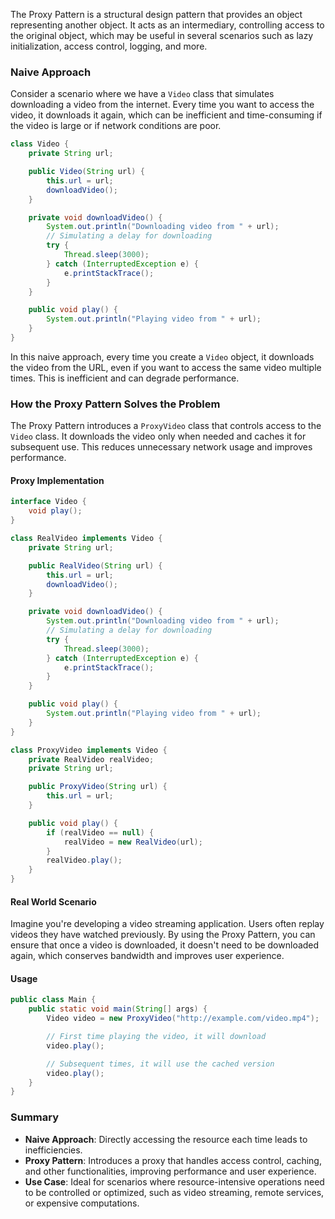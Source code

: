 The Proxy Pattern is a structural design pattern that provides an object representing another object. It acts as an intermediary, controlling access to the original object, which may be useful in several scenarios such as lazy initialization, access control, logging, and more.

### Naive Approach
Consider a scenario where we have a `Video` class that simulates downloading a video from the internet. Every time you want to access the video, it downloads it again, which can be inefficient and time-consuming if the video is large or if network conditions are poor.

```java
class Video {
    private String url;

    public Video(String url) {
        this.url = url;
        downloadVideo();
    }

    private void downloadVideo() {
        System.out.println("Downloading video from " + url);
        // Simulating a delay for downloading
        try {
            Thread.sleep(3000);
        } catch (InterruptedException e) {
            e.printStackTrace();
        }
    }

    public void play() {
        System.out.println("Playing video from " + url);
    }
}
```

In this naive approach, every time you create a `Video` object, it downloads the video from the URL, even if you want to access the same video multiple times. This is inefficient and can degrade performance.

### How the Proxy Pattern Solves the Problem
The Proxy Pattern introduces a `ProxyVideo` class that controls access to the `Video` class. It downloads the video only when needed and caches it for subsequent use. This reduces unnecessary network usage and improves performance.

#### Proxy Implementation

```java
interface Video {
    void play();
}

class RealVideo implements Video {
    private String url;

    public RealVideo(String url) {
        this.url = url;
        downloadVideo();
    }

    private void downloadVideo() {
        System.out.println("Downloading video from " + url);
        // Simulating a delay for downloading
        try {
            Thread.sleep(3000);
        } catch (InterruptedException e) {
            e.printStackTrace();
        }
    }

    public void play() {
        System.out.println("Playing video from " + url);
    }
}

class ProxyVideo implements Video {
    private RealVideo realVideo;
    private String url;

    public ProxyVideo(String url) {
        this.url = url;
    }

    public void play() {
        if (realVideo == null) {
            realVideo = new RealVideo(url);
        }
        realVideo.play();
    }
}
```

#### Real World Scenario
Imagine you're developing a video streaming application. Users often replay videos they have watched previously. By using the Proxy Pattern, you can ensure that once a video is downloaded, it doesn't need to be downloaded again, which conserves bandwidth and improves user experience.

#### Usage

```java
public class Main {
    public static void main(String[] args) {
        Video video = new ProxyVideo("http://example.com/video.mp4");

        // First time playing the video, it will download
        video.play();

        // Subsequent times, it will use the cached version
        video.play();
    }
}
```

### Summary
- **Naive Approach**: Directly accessing the resource each time leads to inefficiencies.
- **Proxy Pattern**: Introduces a proxy that handles access control, caching, and other functionalities, improving performance and user experience.
- **Use Case**: Ideal for scenarios where resource-intensive operations need to be controlled or optimized, such as video streaming, remote services, or expensive computations.